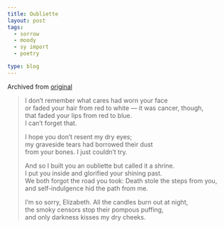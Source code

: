 ```yaml
---
title: Oubliette
layout: post
tags:
  - sorrow
  - moody
  - sy import
  - poetry

type: blog
---
```


Archived from [original](http://www.stockyardmagazine.com/fictionpoetry/oubliette/)

> I don’t remember what cares had worn your face  
> or faded your hair from red to white — it was cancer, though,  
> that faded your lips from red to blue.  
> I can’t forget that.  
>
> I hope you don’t resent my dry eyes;  
> my graveside tears had borrowed their dust  
> from your bones. I just couldn’t try.  
> 
> And so I built you an oubliette but called it a shrine.  
> I put you inside and glorified your shining past.  
> We both forgot the road you took: Death stole the steps from you,  
> and self-indulgence hid the path from me.  
>
> I’m so sorry, Elizabeth. All the candles burn out at night,  
> the smoky censors stop their pompous puffing,  
> and only darkness kisses my dry cheeks.
